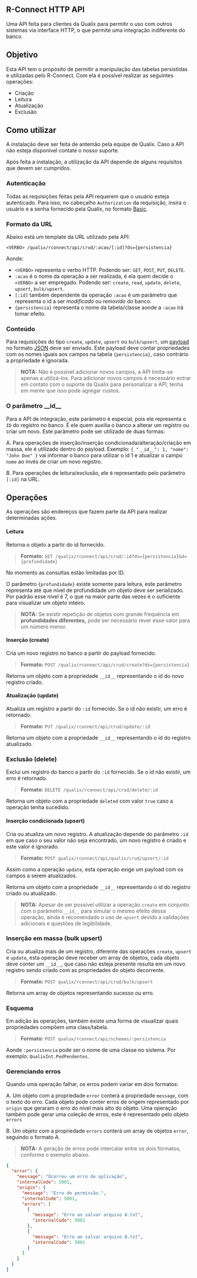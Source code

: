 ## R-Connect HTTP API

Uma API feita para clientes da Qualix para permitir o uso com outros sistemas via interface HTTP, o que permite uma integração indiferente do banco.

## Objetivo

Esta API tem o propósito de permitir a manipulação das tabelas persistidas e utilizadas pelo R-Connect.
Com ela é possível realizar as seguintes operações:

* Criação
* Leitura
* Atualização
* Exclusão

## Como utilizar

A instalação deve ser feita de antemão pela equipe de Qualix.
Caso a API não esteja disponível contate o nosso suporte.

Após feita a instalação, a utilização da API depende de alguns requisitos que devem ser cumpridos.

### Autenticação

Todas as requisições feitas pela API requerem que o usuário esteja autenticado. Para isso, no cabeçalho `Authorization` da requisição, insira o usuário e a senha fornecido pela Qualix, no formato [Basic](https://pt.stackoverflow.com/a/256521).

### Formato da URL

Abaixo está um template da URL utilizado pela API:

`<VERBO> /qualix/rconnect/api/crud/:acao/[:id]?ds={persistencia}`

Aonde:

* `<VERBO>` representa o verbo HTTP. Podendo ser: `GET`, `POST`, `PUT`, `DELETE`.
* `:acao` é o nome da operação a ser realizada, é ela quem decide o `<VERBO>` a ser empregado. Podendo ser: `create`, `read`, `update`, `delete`, `upsert`, `bulk/upsert`.
* `[:id]` também dependente da operação `:acao` é um parâmetro que representa o id a ser _modificado_ ou _removido_ do banco.
* `{persistencia}` representa o nome da tabela/classe aonde a `:acao` irá tomar efeito.

### Conteúdo

Para requisições do tipo `create`, `update`, `upsert` ou `bulk/upsert`, um [payload](http://www.ramosdainformatica.com.br/json-o-que-e-payload/) no formato [JSON](https://www.devmedia.com.br/json-tutorial/25275) deve ser enviado. Este payload deve contar propriedades com os nomes iguais aos campos na tabela `{persistencia}`, caso contrário a propriedade é ignorada.

> __NOTA:__ Não é possível adicionar novos campos, a API limita-se apenas a utilizá-los. Para adicionar novos campos é necessário entrar em contato com o suporte da Qualix para personalizar a API, tenha em mente que isso pode agregar custos.

### O parâmetro \_\_id\_\_

Para a API de integração, este parâmetro é especial, pois ele representa o `ID` do registro no banco. É ele quem auxilia o banco a alterar um registro ou criar um novo. Este parâmetro pode ser utilizado de duas formas:

A. Para operações de inserção/inserção condicionada/alteração/criação em massa, ele é utilizado dentro do payload. Exemplo: `{ "__id__": 1, "nome": "John Doe" }` vai informar o banco para utilizar o id 1 e atualizar o campo `nome` ao invés de criar um novo registro.

B. Para operações de leitura/exclusão, ele é representado pelo parâmetro `[:id]` na URL.

## Operações

As operações são endereços que fazem parte da API para realizar determinadas ações.

#### Leitura

Retorna o objeto a partir do id fornecido.

> __Formato:__ `GET /qualix/rconnect/api/crud/:id?ds={persistencia}&d={profundidade}`

No momento as consultas estão limitadas por ID.

O parâmetro `{profundidade}` existe somente para leitura, este parâmetro representa até que nível de profundidade um objeto deve ser serializado. Por padrão esse nível é 7, o que na maior parte das vezes é o suficiente para visualizar um objeto inteiro.

> __NOTA:__ Se existir repetição de objetos com grande frequência em __profundidades diferentes,__ pode ser necessário rever esse valor para um número menor.

#### Inserção (create)

Cria um novo registro no banco a partir do payload fornecido.

> __Formato:__ `POST /qualix/rconnect/api/crud/create?ds={persistencia}`

Retorna um objeto com a propriedade `__id__` representando o id do novo registro criado.

#### Atualização (update)

Atualiza um registro a partir do `:id` fornecido. Se o id não existir, um erro é retornado.

> __Formato:__ `PUT /qualix/rconnect/api/crud/update/:id`

Retorna um objeto com a propriedade `__id__` representando o id do registro atualizado.

### Exclusão (delete)

Exclui um registro do banco a partir do `:id` fornecido. Se o id não existir, um erro é retornado.

> __Formato:__ `DELETE /qualix/rconnect/api/crud/delete/:id`

Retorna um objeto com a propriedade `deleted` com valor `true` caso a operação tenha sucedido.

#### Inserção condicionada (upsert)

Cria ou atualiza um novo registro. A atualização depende do parâmetro `:id` em que caso o seu valor não seja encontrado, um novo registro é criado e este valor é ignorado.

> __Formato:__ `POST qualix/rconnect/api/qualix/crud/upsert/:id`

Assim como a operação `update`, esta operação exige um payload com os campos a serem atualizados.

Retorna um objeto com a propriedade `__id__` representando o id do registro criado ou atualizado.

> __NOTA:__ Apesar de ser possível utilizar a operação `create` em conjunto com o parâmetro `__id__` para simular o mesmo efeito dessa operação, ainda é recomendado o uso de `upsert` devido a validações adicionais e questões de legibilidade.

### Inserção em massa (bulk upsert)

Cria ou atualiza mais de um registro, diferente das operações `create`, `upsert` e `update`, esta operação deve receber um array de objetos, cada objeto deve conter um `__id__`, que caso não esteja presente resulta em um novo registro sendo criado com as propriedades do objeto decorrente.

>  __Formato:__ `POST qualix/rconnect/api/crud/bulk/upsert`

Retorna um array de objetos representando sucesso ou erro.


### Esquema

Em adição às operações, também existe uma forma de visualizar quais propriedades compõem uma class/tabela.

> __Formato:__ `POST qualux/rconnect/api/schemas/:persistencia`

Aonde `:persistencia` pode ser o nome de uma classe no sistema. Por exemplo: `QualixInt.PedPendentes`.

### Gerenciando erros

Quando uma operação falhar, os erros podem variar em dois formatos:

A. Um objeto com a propriedade `error` conterá a propriedade `message`, com o texto do erro. Cada objeto pode conter erros de origem representado por `origin` que geraram o erro do nível mais alto do objeto. Uma operação também pode gerar uma coleção de erros, este é representado pelo objeto `errors`

B. Um objeto com a propriedade `errors` conterá um array de objetos `error`, seguindo o formato A.

> __NOTA:__ A geração de erros pode intercalar entre os dois formatos, conforme o exemplo abaixo.

```json
{
  "error": {
    "message": "Ocorreu um erro de aplicação",
    "internalCode": 5001,
    "origin": {
      "message": "Erro de permissão.",
      "internalCode": 5001,
      "errors": [
        {
          "message": "Erro ao salvar arquivo A.txt",
          "internalCode": 5001
        },
        {
          "message": "Erro ao salvar arquivo B.txt",
          "internalCode": 5001
        }
      ]
    }
  }
}
```
